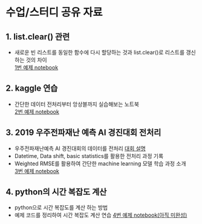 # 수업/스터디 공유 자료  
## 1. list.clear() 관련  
- 새로운 빈 리스트를 동일한 함수에 다시 할당하는 것과 list.clear()로 리스트를 갱신하는 것의 차이  
[1번 예제 notebook](https://github.com/gimys/temp_repo/blob/master/clear_list_maintains_id.ipynb)  
## 2. kaggle 연습  
- 간단한 데이터 전처리부터 앙상블까지 실습해보는 노트북  
[2번 예제 notebook](https://github.com/gimys/temp_repo/blob/master/kaggle_example.ipynb)  
## 3. 2019 우주전파재난 예측 AI 경진대회 전처리  
- 우주전파재난예측 AI 경진대회의 데이터를 전처리 [대회 설명](https://sapiensteam.com/make/contestDetail.do)  
- Datetime, Data shift, basic statistics를 활용한 전처리 과정 기록  
- Weighted RMSE를 활용하여 간단한 machine learning 모델 학습 과정 소개  
[3번 예제 notebook](https://github.com/gimys/temp_repo/blob/master/pre_processing_solar_cimpete.ipynb)
## 4. python의 시간 복잡도 계산  
- python으로 시간 복잡도를 계산 하는 방법
- 예제 코드를 정리하여 시간 복잡도 계산 연습
[4번 예제 notebook(아직 미완성)](https://github.com/gimys/temp_repo/blob/master/아직이요.ipynb)  
